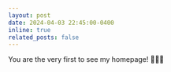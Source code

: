 ```yaml
---
layout: post
date: 2024-04-03 22:45:00-0400
inline: true
related_posts: false
---
```


You are the very first to see my homepage! 🥹🥹🥹
